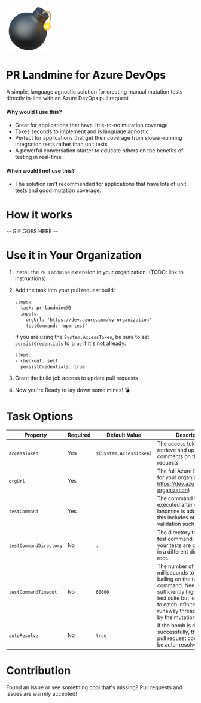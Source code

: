 ![pr-landmine-logo](images/extension-icon.png)

# PR Landmine for Azure DevOps
A simple, language agnostic solution for creating manual mutation tests directly in-line with an Azure DevOps pull request

#### Why would I use this?
* Great for applications that have little-to-no mutation coverage
* Takes seconds to implement and is language agnostic
* Perfect for applications that get their coverage from slower-running integration tests rather than unit tests
* A powerful conversation starter to educate others on the benefits of testing in real-time

#### When would I not use this?
* The solution isn't recommended for applications that have lots of unit tests and good mutation coverage.
 
# How it works
-- GIF GOES HERE --

# Use it in Your Organization
1. Install the `PR Landmine` extension in your organization. (TODO: link to instructions)
2. Add the task into your pull request build:

    ```
    steps:
    - task: pr-landmine@3
      inputs:
        orgUrl: 'https://dev.azure.com/my-organization'
        testCommand: 'npm test'
    ```
    If you are using the `System.AccessToken`, be sure to set `persistCredentials` to `true` if it's not already:
    ```
    steps:
    - checkout: self
      persistCredentials: true
    ```  
3. Grant the build job access to update pull requests
4. Now you're Ready to lay down some mines! 💣 

# Task Options
| Property               | Required | Default Value           | Description                                                                                                                                                                                                   |
| -----------------------|----------|-------------------------|---------------------------------------------------------------------------------------------------------------------------------------------------------------------------------------------------------------|
| `accessToken`          | Yes      | `$(System.AccessToken)` | The access token used to retrieve and update comments on the pull requests                                                                                                                                    |
| `orgUrl`               | Yes      |                         | The full Azure DevOps url for your organization (e.g. https://dev.azure.com/my-organization)                                                                                                                  |
| `testCommand`          | Yes      |                         | The command that is executed after each landmine is added. Ideally, this includes other static validation such as linting.                                                                                    |
| `testCommandDirectory` | No       | `.`                     | The directory to apply the test command. Useful if your tests are orchestrated in a different directory than root.                                                                                            |
| `testCommandTimeout`   | No       | `60000`                 | The number of milliseconds to wait before bailing on the test command. Needs to be sufficiently high to run the test suite but low enough to catch infinite loops or runaway threads created by the mutation. |
| `autoResolve`          | No       | `true`                  | If the bomb is defused successfully, the original pull request comment will be auto-resolved.                                                                                                                 |

# Contribution
Found an issue or see something cool that's missing? Pull requests and issues are warmly accepted!   
